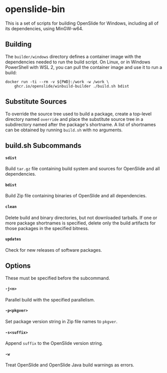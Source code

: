 # openslide-bin

This is a set of scripts for building OpenSlide for Windows, including all
of its dependencies, using MinGW-w64.

## Building

The `builder/windows` directory defines a container image with the
dependencies needed to run the build script.  On Linux, or in Windows
PowerShell with WSL 2, you can pull the container image and use it to run a
build:

    docker run -ti --rm -v ${PWD}:/work -w /work \
        ghcr.io/openslide/winbuild-builder ./build.sh bdist

## Substitute Sources

To override the source tree used to build a package, create a top-level
directory named `override` and place the substitute source tree in a
subdirectory named after the package's shortname.  A list of shortnames
can be obtained by running `build.sh` with no arguments.

## build.sh Subcommands

#### `sdist`

Build `tar.gz` file containing build system and sources for OpenSlide and
all dependencies.

#### `bdist`

Build Zip file containing binaries of OpenSlide and all dependencies.

#### `clean`

Delete build and binary directories, but not downloaded tarballs.  If one
or more package shortnames is specified, delete only the build artifacts for
those packages in the specified bitness.

#### `updates`

Check for new releases of software packages.

## Options

These must be specified before the subcommand.

#### `-j<n>`

Parallel build with the specified parallelism.

#### `-p<pkgver>`

Set package version string in Zip file names to `pkgver`.

#### `-s<suffix>`

Append `suffix` to the OpenSlide version string.

#### `-w`

Treat OpenSlide and OpenSlide Java build warnings as errors.
